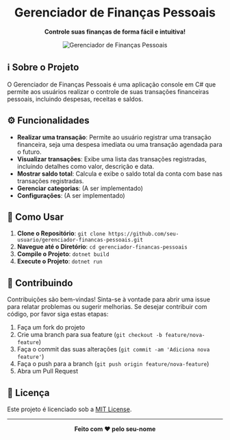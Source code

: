 <div align="center">
  <h1>Gerenciador de Finanças Pessoais</h1>
  <p>
    <b>Controle suas finanças de forma fácil e intuitiva!</b>
  </p>
  <img src="https://placehold.it/300" alt="Gerenciador de Finanças Pessoais">
</div>

## ℹ️ Sobre o Projeto

O Gerenciador de Finanças Pessoais é uma aplicação console em C# que permite aos usuários realizar o controle de suas transações financeiras pessoais, incluindo despesas, receitas e saldos.

## ⚙️ Funcionalidades

- **Realizar uma transação**: Permite ao usuário registrar uma transação financeira, seja uma despesa imediata ou uma transação agendada para o futuro.
- **Visualizar transações**: Exibe uma lista das transações registradas, incluindo detalhes como valor, descrição e data.
- **Mostrar saldo total**: Calcula e exibe o saldo total da conta com base nas transações registradas.
- **Gerenciar categorias**: (A ser implementado)
- **Configurações**: (A ser implementado)

## 🚀 Como Usar

1. **Clone o Repositório**: `git clone https://github.com/seu-usuario/gerenciador-financas-pessoais.git`
2. **Navegue até o Diretório**: `cd gerenciador-financas-pessoais`
3. **Compile o Projeto**: `dotnet build`
4. **Execute o Projeto**: `dotnet run`

## 🤝 Contribuindo

Contribuições são bem-vindas! Sinta-se à vontade para abrir uma issue para relatar problemas ou sugerir melhorias. Se desejar contribuir com código, por favor siga estas etapas:

1. Faça um fork do projeto
2. Crie uma branch para sua feature (`git checkout -b feature/nova-feature`)
3. Faça o commit das suas alterações (`git commit -am 'Adiciona nova feature'`)
4. Faça o push para a branch (`git push origin feature/nova-feature`)
5. Abra um Pull Request

## 📝 Licença

Este projeto é licenciado sob a [MIT License](LICENSE).

---

<div align="center">
  <b>Feito com ❤️ pelo seu-nome</b>
</div>
